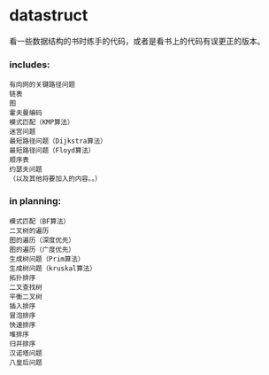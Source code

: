 datastruct
==========

看一些数据结构的书时练手的代码，或者是看书上的代码有误更正的版本。

### includes:
    有向网的关键路径问题
    链表
    图
    霍夫曼编码
    模式匹配（KMP算法）
    迷宫问题
    最短路径问题（Dijkstra算法）
    最短路径问题（Floyd算法）
    顺序表
    约瑟夫问题
    （以及其他将要加入的内容。。）

### in planning:
    模式匹配（BF算法）
    二叉树的遍历
    图的遍历（深度优先）
    图的遍历（广度优先）
    生成树问题（Prim算法）
    生成树问题（kruskal算法）
    拓扑排序
    二叉查找树
    平衡二叉树
    插入排序
    冒泡排序
    快速排序
    堆排序
    归并排序
    汉诺塔问题
    八皇后问题

